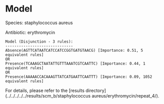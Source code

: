 
# Model

Species: staphylococcus aureus

Antibiotic: erythromycin

```
Model (Disjunction - 3 rules):
------------------------------
Absence(AGTTCATAATCATCCATCCGGTGATGTAACG) [Importance: 0.51, 5 equivalent rules]
OR
Presence(TCAAAGCTAATATTGTTTAAATCGTCAATTC) [Importance: 0.44, 1 equivalent rules]
OR
Presence(AAAAACCACAAAGTTATCATGAATTCAATTT) [Importance: 0.09, 1052 equivalent rules]

```

For details, please refer to the [results directory](../../../../../results/scm_b/staphylococcus aureus/erythromycin/repeat_4/).


